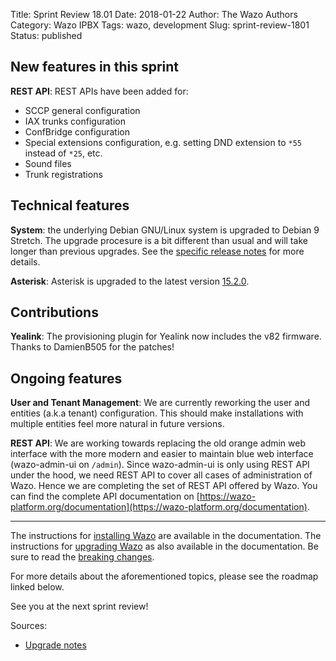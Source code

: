 Title: Sprint Review 18.01
Date: 2018-01-22
Author: The Wazo Authors
Category: Wazo IPBX
Tags: wazo, development
Slug: sprint-review-1801
Status: published

## New features in this sprint

**REST API**: REST APIs have been added for:
  * SCCP general configuration
  * IAX trunks configuration
  * ConfBridge configuration
  * Special extensions configuration, e.g. setting DND extension to `*55` instead of `*25`, etc.
  * Sound files
  * Trunk registrations


## Technical features

**System**: the underlying Debian GNU/Linux system is upgraded to Debian 9 Stretch. The upgrade procesure is a bit different than usual and will take longer than previous upgrades. See the [specific release notes](http://wazo.readthedocs.io/en/latest/upgrade/18.01/stretch.html) for more details.

**Asterisk**: Asterisk is upgraded to the latest version [15.2.0](https://downloads.asterisk.org/pub/telephony/asterisk/releases/ChangeLog-15.2.0).


## Contributions

**Yealink**: The provisioning plugin for Yealink now includes the v82 firmware. Thanks to DamienB505 for the patches!


## Ongoing features

**User and Tenant Management**: We are currently reworking the user and entities (a.k.a tenant) configuration. This should make installations with multiple entities feel more natural in future versions.

**REST API**: We are working towards replacing the old orange admin web interface with the more modern and easier to maintain blue web interface (wazo-admin-ui on `/admin`). Since wazo-admin-ui is only using REST API under the hood, we need REST API to cover all cases of administration of Wazo. Hence we are completing the set of REST API offered by Wazo. You can find the complete API documentation on [https://wazo-platform.org/documentation](https://wazo-platform.org/documentation).

---

The instructions for [installing Wazo](/uc-doc/installation/install-system) are available in the documentation.
The instructions for [upgrading Wazo](/uc-doc/upgrade/introduction) as also available in the documentation. Be sure to read the [breaking changes](http://wazo.readthedocs.io/en/wazo-18.01/upgrade/upgrade_notes.html).

For more details about the aforementioned topics, please see the roadmap linked below.

See you at the next sprint review!

Sources:

* [Upgrade notes](/uc-doc/upgrade/upgrade_notes)

